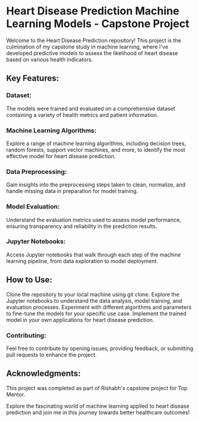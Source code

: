 # Heart Disease Prediction Machine Learning Models - Capstone Project

Welcome to the Heart Disease Prediction repository! This project is the culmination of my capstone study in machine learning, where I've developed predictive models to assess the likelihood of heart disease based on various health indicators.

## Key Features:

### Dataset:
The models were trained and evaluated on a comprehensive dataset containing a variety of health metrics and patient information.
### Machine Learning Algorithms:
Explore a range of machine learning algorithms, including decision trees, random forests, support vector machines, and more, to identify the most effective model for heart disease prediction.
### Data Preprocessing:
Gain insights into the preprocessing steps taken to clean, normalize, and handle missing data in preparation for model training.
### Model Evaluation: 
Understand the evaluation metrics used to assess model performance, ensuring transparency and reliability in the prediction results.
### Jupyter Notebooks:
Access Jupyter notebooks that walk through each step of the machine learning pipeline, from data exploration to model deployment.
## How to Use:

Clone the repository to your local machine using git clone.
Explore the Jupyter notebooks to understand the data analysis, model training, and evaluation processes.
Experiment with different algorithms and parameters to fine-tune the models for your specific use case.
Implement the trained model in your own applications for heart disease prediction.

### Contributing:
Feel free to contribute by opening issues, providing feedback, or submitting pull requests to enhance the project.

## Acknowledgments:

This project was completed as part of Rishabh's capstone project for Top Mentor.

Explore the fascinating world of machine learning applied to heart disease prediction and join me in this journey towards better healthcare outcomes!


